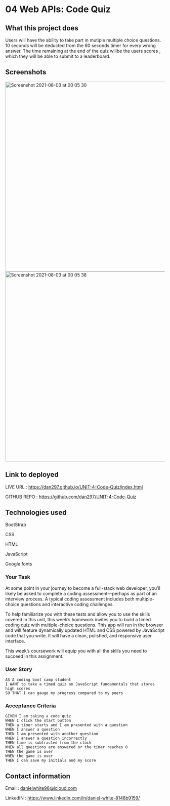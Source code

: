 # 04 Web APIs: Code Quiz

## What this project does

Users will have the ability to take part in mutiple multiple choice questions. 10 seconds will be deducted from the 60 seconds timer for every wrong answer. The time remaining at the end of the quiz willbe the users scores , which they will be able to submit to a leaderboard.

## Screenshots 

<img width="600" alt="Screenshot 2021-08-03 at 00 05 30" src="https://user-images.githubusercontent.com/71897967/127934323-78e71e1a-ac35-4b7d-af74-e9089fd09f91.png">

<img width="600" alt="Screenshot 2021-08-03 at 00 05 38" src="https://user-images.githubusercontent.com/71897967/127934327-c73814a4-8260-4569-8207-8011a2252e7b.png">


## Link to deployed

LIVE URL : https://dan297.github.io/UNIT-4-Code-Quiz/index.html

GITHUB REPO : https://github.com/dan297/UNIT-4-Code-Quiz

## Technologies used

BootStrap

CSS

HTML

JavaScript

Google fonts

### Your Task



At some point in your journey to become a full-stack web developer, you’ll likely be asked to complete a coding assessment&mdash;perhaps as part of an interview process. A typical coding assessment includes both multiple-choice questions and interactive coding challenges. 

To help familiarize you with these tests and allow you to use the skills covered in this unit, this week’s homework invites you to build a timed coding quiz with multiple-choice questions. This app will run in the browser and will feature dynamically updated HTML and CSS powered by JavaScript code that you write. It will have a clean, polished, and responsive user interface. 

This week’s coursework will equip you with all the skills you need to succeed in this assignment.

### User Story

```
AS A coding boot camp student
I WANT to take a timed quiz on JavaScript fundamentals that stores high scores
SO THAT I can gauge my progress compared to my peers
```

### Acceptance Criteria

```
GIVEN I am taking a code quiz
WHEN I click the start button
THEN a timer starts and I am presented with a question
WHEN I answer a question
THEN I am presented with another question
WHEN I answer a question incorrectly
THEN time is subtracted from the clock
WHEN all questions are answered or the timer reaches 0
THEN the game is over
WHEN the game is over
THEN I can save my initials and my score

````

## Contact information

Email : danielwhite98@icloud.com

LinkedIN : https://www.linkedin.com/in/daniel-white-8148b9159/





